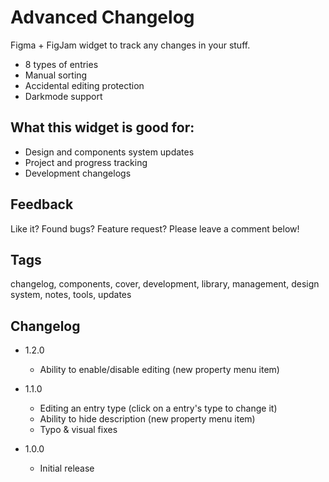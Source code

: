 # Advanced Changelog

Figma + FigJam widget to track any changes in your stuff.

- 8 types of entries
- Manual sorting
- Accidental editing protection
- Darkmode support

## What this widget is good for: 

- Design and components system updates
- Project and progress tracking
- Development changelogs

## Feedback

Like it? Found bugs? Feature request? Please leave a comment below!

## Tags

changelog, components, cover, development, library, management, design system, notes, tools, updates

## Changelog

- 1.2.0
    - Ability to enable/disable editing (new property menu item)

- 1.1.0
    - Editing an entry type (click on a entry's type to change it)
    - Ability to hide description (new property menu item)
    - Typo & visual fixes

- 1.0.0 
    - Initial release
